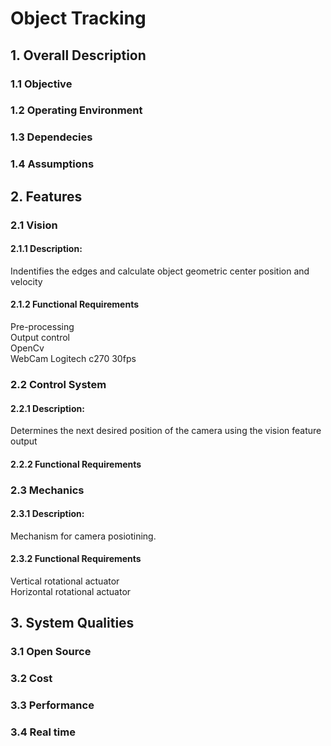 # Object Tracking
## 1. Overall Description
### 1.1 Objective

### 1.2 Operating Environment

### 1.3 Dependecies

### 1.4 Assumptions

## 2. Features

### 2.1 Vision
#### 2.1.1 Description:
  Indentifies the edges and calculate object geometric center position and velocity
#### 2.1.2 Functional Requirements
  Pre-processing  
  Output control  
  OpenCv  
  WebCam Logitech c270 30fps  

### 2.2 Control System 
 
#### 2.2.1 Description:
  Determines the next desired position of the camera using the vision feature output

#### 2.2.2 Functional Requirements

### 2.3 Mechanics

#### 2.3.1 Description:
  Mechanism for camera posiotining.  

#### 2.3.2 Functional Requirements
  Vertical rotational actuator  
  Horizontal rotational actuator

## 3. System Qualities
### 3.1 Open Source
### 3.2 Cost
### 3.3 Performance  
### 3.4 Real time  
